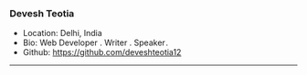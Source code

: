 ### Devesh Teotia
- Location: Delhi, India
- Bio: Web Developer . Writer . Speaker . 
- Github: https://github.com/deveshteotia12
***
